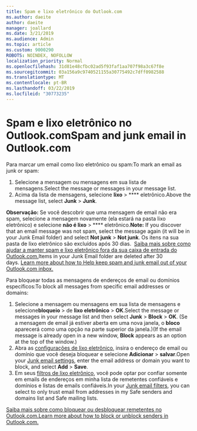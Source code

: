 ```yaml
---
title: Spam e lixo eletrônico do Outlook.com
ms.author: daeite
author: daeite
manager: joallard
ms.date: 3/21/2019
ms.audience: Admin
ms.topic: article
ms.custom: 9000290
ROBOTS: NOINDEX, NOFOLLOW
localization_priority: Normal
ms.openlocfilehash: 31d81e48cfbc02ad5f93faf1aa707f98a3c67f8e
ms.sourcegitcommit: 03a156a9c9740521155a30775492c7dff0982588
ms.translationtype: MT
ms.contentlocale: pt-BR
ms.lasthandoff: 03/22/2019
ms.locfileid: "30773235"
---
```

# <a name="spam-and-junk-email-in-outlookcom"></a><span data-ttu-id="11ef2-102">Spam e lixo eletrônico no Outlook.com</span><span class="sxs-lookup"><span data-stu-id="11ef2-102">Spam and junk email in Outlook.com</span></span>

<span data-ttu-id="11ef2-103">Para marcar um email como lixo eletrônico ou spam:</span><span class="sxs-lookup"><span data-stu-id="11ef2-103">To mark an email as junk or spam:</span></span>

1. <span data-ttu-id="11ef2-104">Selecione a mensagem ou mensagens em sua lista de mensagens.</span><span class="sxs-lookup"><span data-stu-id="11ef2-104">Select the message or messages in your message list.</span></span>
1. <span data-ttu-id="11ef2-105">Acima da lista de mensagens, selecione **lixo** > \*\*\*\* eletrônico.</span><span class="sxs-lookup"><span data-stu-id="11ef2-105">Above the message list, select **Junk** > **Junk**.</span></span>

<span data-ttu-id="11ef2-106">**Observação:** Se você descobrir que uma mensagem de email não era spam, selecione a mensagem novamente (ela estará na pasta lixo eletrônico) e selecione **não é lixo** > \*\*\*\* eletrônico.</span><span class="sxs-lookup"><span data-stu-id="11ef2-106">**Note:** If you discover that an email message was not spam, select the message again (it will be in your Junk Email folder) and select **Not junk** > **Not junk**.</span></span> <span data-ttu-id="11ef2-107">Os itens na sua pasta de lixo eletrônico são excluídos após 30 dias.  [Saiba mais sobre como ajudar a manter spam e lixo eletrônico fora da sua caixa de entrada do Outlook.com.](https://support.office.com/article/a3ece97b-82f8-4a5e-9ac3-e92fa6427ae4)</span><span class="sxs-lookup"><span data-stu-id="11ef2-107">Items in your Junk Email folder are deleted after 30 days. [Learn more about how to Help keep spam and junk email out of your Outlook.com inbox.](https://support.office.com/article/a3ece97b-82f8-4a5e-9ac3-e92fa6427ae4)</span></span>

<span data-ttu-id="11ef2-108">Para bloquear todas as mensagens de endereços de email ou domínios específicos:</span><span class="sxs-lookup"><span data-stu-id="11ef2-108">To block all messages from specific email addresses or domains:</span></span>

1. <span data-ttu-id="11ef2-109">Selecione a mensagem ou mensagens em sua lista de mensagens e selecione**bloqueio** > de **lixo eletrônico** > **OK**.</span><span class="sxs-lookup"><span data-stu-id="11ef2-109">Select the message or messages in your message list and then select **Junk** > **Block** > **OK**.</span></span> <span data-ttu-id="11ef2-110">(Se a mensagem de email já estiver aberta em uma nova janela, o **bloco** aparecerá como uma opção na parte superior da janela.)</span><span class="sxs-lookup"><span data-stu-id="11ef2-110">(If the email message is already open in a new window, **Block** appears as an option at the top of the window.)</span></span>
1. <span data-ttu-id="11ef2-111">Abra as [configurações de lixo eletrônico](https://outlook.live.com/mail/options/mail/junkEmail/blockedSendersAndDomainsV2), insira o endereço de email ou domínio que você deseja bloquear e selecione **Adicionar** > **salvar**.</span><span class="sxs-lookup"><span data-stu-id="11ef2-111">Open your [Junk email settings](https://outlook.live.com/mail/options/mail/junkEmail/blockedSendersAndDomainsV2), enter the email address or domain you want to block, and select **Add** > **Save**.</span></span>
1. <span data-ttu-id="11ef2-112">Em seus [filtros de lixo eletrônico](https://outlook.live.com/mail/options/mail/junkEmail/filtersOption), você pode optar por confiar somente em emails de endereços em minha lista de remetentes confiáveis e domínios e listas de emails confiáveis.</span><span class="sxs-lookup"><span data-stu-id="11ef2-112">In your [Junk email filters](https://outlook.live.com/mail/options/mail/junkEmail/filtersOption), you can select to only trust email from addresses in my Safe senders and domains list and Safe mailing lists.</span></span>

[<span data-ttu-id="11ef2-113">Saiba mais sobre como bloquear ou desbloquear remetentes no Outlook.com.</span><span class="sxs-lookup"><span data-stu-id="11ef2-113">Learn more about how to block or unblock senders in Outlook.com.</span></span>](https://support.office.com/article/afba1c94-77bb-4f50-8b85-057cf52f4d5e)